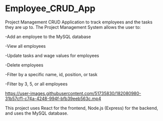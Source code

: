 # Employee_CRUD_App

Project Management CRUD Application to track employees and the tasks they are up to.
The Project Management System allows the user to:

-Add an employee to the MySQL database

-View all employees

-Update tasks and wage values for employees

-Delete employees

-Filter by a specific name, id, position, or task

-Filter by 3, 5, or all employees

https://user-images.githubusercontent.com/51735830/182080980-31b57cf1-c74a-4248-994f-bfb39eeb563c.mp4

This project uses React for the frontend, Node.js (Express) for the backend, and uses the MySQL database. 
